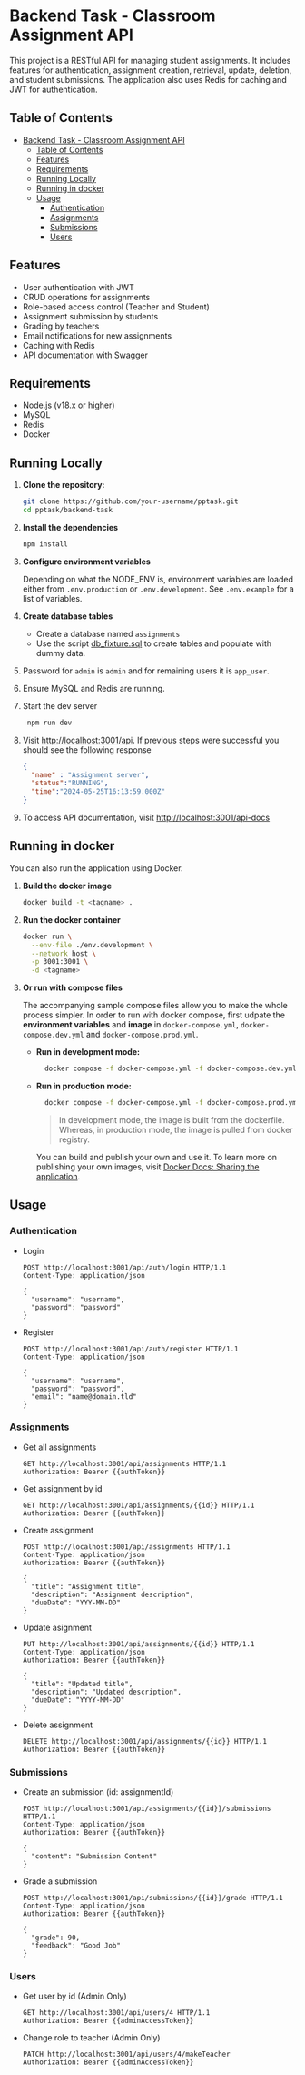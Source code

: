 # Backend Task - Classroom Assignment API

This project is a RESTful API for managing student assignments. It includes features for authentication, assignment creation, retrieval, update, deletion, and student submissions. The application also uses Redis for caching and JWT for authentication.

## Table of Contents

- [Backend Task - Classroom Assignment API](#backend-task---classroom-assignment-api)
  - [Table of Contents](#table-of-contents)
  - [Features](#features)
  - [Requirements](#requirements)
  - [Running Locally](#running-locally)
  - [Running in docker](#running-in-docker)
  - [Usage](#usage)
    - [Authentication](#authentication)
    - [Assignments](#assignments)
    - [Submissions](#submissions)
    - [Users](#users)

## Features

- User authentication with JWT
- CRUD operations for assignments
- Role-based access control (Teacher and Student)
- Assignment submission by students
- Grading by teachers
- Email notifications for new assignments
- Caching with Redis
- API documentation with Swagger

## Requirements

- Node.js (v18.x or higher)
- MySQL
- Redis
- Docker

## Running Locally

<!-- TODO: Add repository link -->
1. **Clone the repository:**
    ```bash
    git clone https://github.com/your-username/pptask.git
    cd pptask/backend-task
    ```
2. **Install the dependencies**
    ```bash
    npm install
    ```
3. **Configure environment variables**
  
   Depending on what the NODE_ENV is, environment variables are loaded either from `.env.production` or `.env.development`. See `.env.example` for a list of variables.

4. **Create database tables**
   - Create a database named `assignments`
   - Use the script [db_fixture.sql](db_fixture.sql) to create tables and populate with dummy data.

5. Password for `admin` is `admin` and for remaining users it is `app_user`.

6. Ensure MySQL and Redis are running.

7. Start the dev server
   ```bash
    npm run dev
   ``` 

8. Visit [http://localhost:3001/api](http://localhost:3001/api). If previous steps were successful you should see the following response
    ```json
    {
      "name" : "Assignment server",
      "status":"RUNNING",
      "time":"2024-05-25T16:13:59.000Z"
    }
    ```
9.  To access API documentation, visit [http://localhost:3001/api-docs](http://localhost:3001/api-docs)


## Running in docker

You can also run the application using Docker.

1. **Build the docker image**
   
    ```bash
    docker build -t <tagname> .
    ```
2. **Run the docker container**
   
    ```bash
    docker run \
      --env-file ./env.development \
      --network host \
      -p 3001:3001 \
      -d <tagname>
    ```
3. **Or run with compose files**
   
   The accompanying sample compose files allow you to make the whole process simpler. In order to run with docker compose, first udpate the **environment variables** and **image** in `docker-compose.yml`,  `docker-compose.dev.yml` and `docker-compose.prod.yml`.

   - **Run in development mode:**

      ```bash
        docker compose -f docker-compose.yml -f docker-compose.dev.yml up
      ```

   - **Run in production mode:**

      ```bash
        docker compose -f docker-compose.yml -f docker-compose.prod.yml up
      ```
      > In development mode, the image is built from the dockerfile. Whereas, in production mode, the image is pulled from docker registry.

      You can build and publish your own and use it. To learn more on publishing your own images, visit [Docker Docs: Sharing the application](https://docs.docker.com/get-started/04_sharing_app/).

## Usage

### Authentication

- Login
  
  ```http
  POST http://localhost:3001/api/auth/login HTTP/1.1
  Content-Type: application/json

  {
    "username": "username",
    "password": "password"
  }
  ```
- Register
  
  ```http
  POST http://localhost:3001/api/auth/register HTTP/1.1
  Content-Type: application/json

  {
    "username": "username",
    "password": "password",
    "email": "name@domain.tld"
  }
  ```

### Assignments

- Get all assignments
  
  ```http
  GET http://localhost:3001/api/assignments HTTP/1.1
  Authorization: Bearer {{authToken}}
  ```
- Get assignment by id
  
  ```http
  GET http://localhost:3001/api/assignments/{{id}} HTTP/1.1
  Authorization: Bearer {{authToken}}
  ```
- Create assignment
  
  ```http
  POST http://localhost:3001/api/assignments HTTP/1.1
  Content-Type: application/json
  Authorization: Bearer {{authToken}}

  {
    "title": "Assignment title",
    "description": "Assignment description",
    "dueDate": "YYY-MM-DD"
  }
  ```
- Update asignment
  
  ```http
  PUT http://localhost:3001/api/assignments/{{id}} HTTP/1.1
  Content-Type: application/json
  Authorization: Bearer {{authToken}}

  {
    "title": "Updated title",
    "description": "Updated description",
    "dueDate": "YYYY-MM-DD"
  }
  ```
- Delete assignment
  
  ```http
  DELETE http://localhost:3001/api/assignments/{{id}} HTTP/1.1
  Authorization: Bearer {{authToken}}
  ```
### Submissions

- Create an submission (id: assignmentId)
  
  ```http
  POST http://localhost:3001/api/assignments/{{id}}/submissions HTTP/1.1
  Content-Type: application/json
  Authorization: Bearer {{authToken}}

  {
    "content": "Submission Content"
  }
  ```
- Grade a submission
  
  ```http
  POST http://localhost:3001/api/submissions/{{id}}/grade HTTP/1.1
  Content-Type: application/json
  Authorization: Bearer {{authToken}}

  {
    "grade": 90,
    "feedback": "Good Job"
  }
  ```
### Users

- Get user by id (Admin Only)
  ```http
  GET http://localhost:3001/api/users/4 HTTP/1.1
  Authorization: Bearer {{adminAccessToken}}
  ```

- Change role to teacher (Admin Only)

  ```http
  PATCH http://localhost:3001/api/users/4/makeTeacher
  Authorization: Bearer {{adminAccessToken}}
  ```
